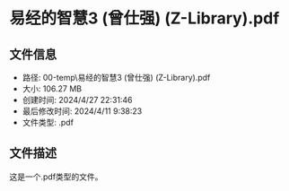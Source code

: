 ﻿# 易经的智慧3 (曾仕强) (Z-Library).pdf

## 文件信息
- 路径: 00-temp\易经的智慧3 (曾仕强) (Z-Library).pdf
- 大小: 106.27 MB
- 创建时间: 2024/4/27 22:31:46
- 最后修改时间: 2024/4/11 9:38:23
- 文件类型: .pdf

## 文件描述
这是一个.pdf类型的文件。


